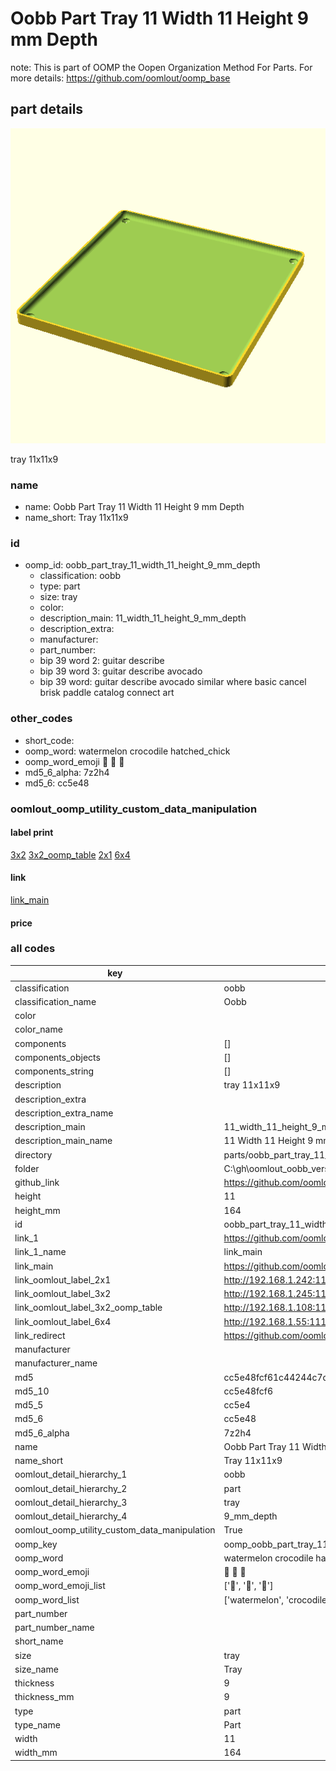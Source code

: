# Oobb Part Tray 11 Width 11 Height 9 mm Depth  

note: This is part of OOMP the Oopen Organization Method For Parts. For more details: https://github.com/oomlout/oomp_base

##  part details
  

[![](3dpr.png)](3dpr.png)

tray 11x11x9



### name
* name: Oobb Part Tray 11 Width 11 Height 9 mm Depth
* name_short: Tray 11x11x9 
### id
* oomp_id: oobb_part_tray_11_width_11_height_9_mm_depth
  * classification: oobb
  * type: part
  * size: tray
  * color: 
  * description_main: 11_width_11_height_9_mm_depth
  * description_extra: 
  * manufacturer: 
  * part_number: 
  * bip 39 word 2: guitar describe
  * bip 39 word 3: guitar describe avocado
  * bip 39 word: guitar describe avocado similar where basic cancel brisk paddle catalog connect art

### other_codes
* short_code: 
* oomp_word: watermelon crocodile hatched_chick
* oomp_word_emoji :watermelon: :crocodile: :hatched_chick:
* md5_6_alpha: 7z2h4
* md5_6: cc5e48






### oomlout_oomp_utility_custom_data_manipulation
#### label print
[3x2](http://192.168.1.245:1112/?label=oomp%207z2h4)
[3x2_oomp_table](http://192.168.1.108:1112/?label=oomp%207z2h4)
[2x1](http://192.168.1.242:1112/?label=oomp%207z2h4)
[6x4](http://192.168.1.55:1112/?label=oomp%207z2h4)    

#### link

[link_main](https://github.com/oomlout/oomlout_oobb_version_4_generated_parts/tree/main/navigation_oomp/oobb/part/tray/11_width_11_height_9_mm_depth/part)                              

#### price







### all codes 
| key | value |  
| --- | --- |  
| classification | oobb |  
| classification_name | Oobb |  
| color |  |  
| color_name |  |  
| components | [] |  
| components_objects | [] |  
| components_string | [] |  
| description | tray 11x11x9 |  
| description_extra |  |  
| description_extra_name |  |  
| description_main | 11_width_11_height_9_mm_depth |  
| description_main_name | 11 Width 11 Height 9 mm Depth |  
| directory | parts/oobb_part_tray_11_width_11_height_9_mm_depth |  
| folder | C:\gh\oomlout_oobb_version_4_generated_parts\parts\oobb_part_tray_11_width_11_height_9_mm_depth |  
| github_link | https://github.com/oomlout/oomlout_oomp_part_src/tree/main/parts/oobb_part_tray_11_width_11_height_9_mm_depth |  
| height | 11 |  
| height_mm | 164 |  
| id | oobb_part_tray_11_width_11_height_9_mm_depth |  
| link_1 | https://github.com/oomlout/oomlout_oobb_version_4_generated_parts/tree/main/navigation_oomp/oobb/part/tray/11_width_11_height_9_mm_depth/part |  
| link_1_name | link_main |  
| link_main | https://github.com/oomlout/oomlout_oobb_version_4_generated_parts/tree/main/navigation_oomp/oobb/part/tray/11_width_11_height_9_mm_depth/part |  
| link_oomlout_label_2x1 | http://192.168.1.242:1112/?label=oomp%207z2h4 |  
| link_oomlout_label_3x2 | http://192.168.1.245:1112/?label=oomp%207z2h4 |  
| link_oomlout_label_3x2_oomp_table | http://192.168.1.108:1112/?label=oomp%207z2h4 |  
| link_oomlout_label_6x4 | http://192.168.1.55:1112/?label=oomp%207z2h4 |  
| link_redirect | https://github.com/oomlout/oomlout_oobb_version_4_generated_parts/tree/main/parts/oobb_tray_11_11_09 |  
| manufacturer |  |  
| manufacturer_name |  |  
| md5 | cc5e48fcf61c44244c7d2c8e1fcee33e |  
| md5_10 | cc5e48fcf6 |  
| md5_5 | cc5e4 |  
| md5_6 | cc5e48 |  
| md5_6_alpha | 7z2h4 |  
| name | Oobb Part Tray 11 Width 11 Height 9 mm Depth |  
| name_short | Tray 11x11x9  |  
| oomlout_detail_hierarchy_1 | oobb |  
| oomlout_detail_hierarchy_2 | part |  
| oomlout_detail_hierarchy_3 | tray |  
| oomlout_detail_hierarchy_4 | 9_mm_depth |  
| oomlout_oomp_utility_custom_data_manipulation | True |  
| oomp_key | oomp_oobb_part_tray_11_width_11_height_9_mm_depth |  
| oomp_word | watermelon crocodile hatched_chick |  
| oomp_word_emoji | :watermelon: :crocodile: :hatched_chick: |  
| oomp_word_emoji_list | [':watermelon:', ':crocodile:', ':hatched_chick:'] |  
| oomp_word_list | ['watermelon', 'crocodile', 'hatched_chick'] |  
| part_number |  |  
| part_number_name |  |  
| short_name |  |  
| size | tray |  
| size_name | Tray |  
| thickness | 9 |  
| thickness_mm | 9 |  
| type | part |  
| type_name | Part |  
| width | 11 |  
| width_mm | 164 |  
